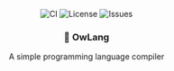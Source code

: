 <div align="center">

![CI](https://github.com/anisiocode/owlang/actions/workflows/ci.yml/badge.svg)
![License](https://img.shields.io/github/license/anisiocode/owlang)
![Issues](https://img.shields.io/github/issues/anisiocode/owlang)

### 🦉 OwLang

A simple programming language compiler

</div>
